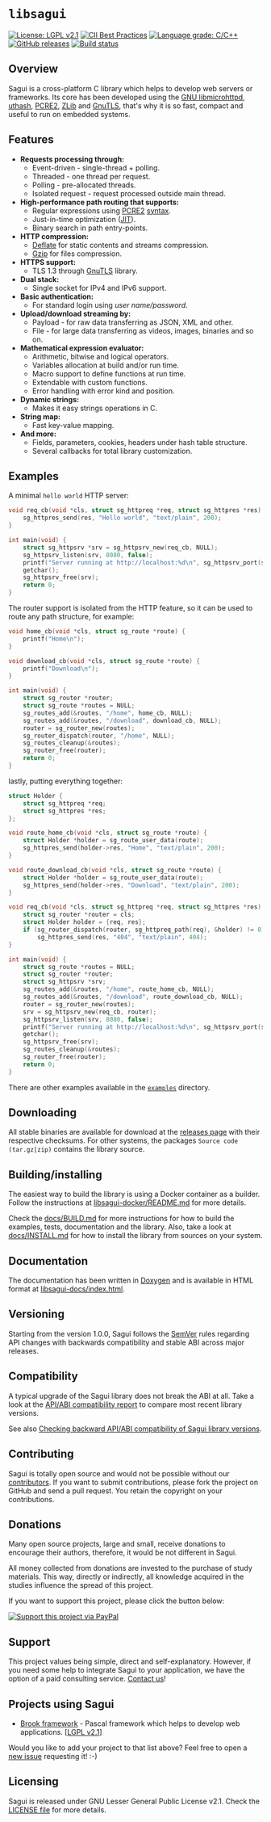 # `libsagui`

[![License: LGPL v2.1][license-badge]](LICENSE)
[![CII Best Practices][bestpractices-badge]][1]
[![Language grade: C/C++][lgtm-badge]][2]
[![GitHub releases][releases-badge]][3]
[![Build status][build-status-badge]][4]

## Overview

Sagui is a cross-platform C library which helps to develop web servers or
frameworks. Its core has been developed using the [GNU libmicrohttpd][5],
[uthash][6], [PCRE2][7], [ZLib][8] and [GnuTLS][9], that's why it is so fast,
compact and useful to run on embedded systems.

## Features

- **Requests processing through:**
  - Event-driven - single-thread + polling.
  - Threaded - one thread per request.
  - Polling - pre-allocated threads.
  - Isolated request - request processed outside main thread.
- **High-performance path routing that supports:**
  - Regular expressions using [PCRE2][10] [syntax][11].
  - Just-in-time optimization ([JIT][12]).
  - Binary search in path entry-points.
- **HTTP compression:**
  - [Deflate][13] for static contents and
    streams compression.
  - [Gzip][14] for files compression.
- **HTTPS support:**
  - TLS 1.3 through [GnuTLS][9] library.
- **Dual stack:**
  - Single socket for IPv4 and IPv6 support.
- **Basic authentication:**
  - For standard login using _user name/password_.
- **Upload/download streaming by:**
  - Payload - for raw data transferring as JSON, XML and other.
  - File - for large data transferring as videos, images, binaries and so on.
- **Mathematical expression evaluator:**
  - Arithmetic, bitwise and logical operators.
  - Variables allocation at build and/or run time.
  - Macro support to define functions at run time.
  - Extendable with custom functions.
  - Error handling with error kind and position.
- **Dynamic strings:**
  - Makes it easy strings operations in C.
- **String map:**
  - Fast key-value mapping.
- **And more:**
  - Fields, parameters, cookies, headers under hash table structure.
  - Several callbacks for total library customization.

## Examples

A minimal `hello world` HTTP server:

```c
void req_cb(void *cls, struct sg_httpreq *req, struct sg_httpres *res) {
    sg_httpres_send(res, "Hello world", "text/plain", 200);
}

int main(void) {
    struct sg_httpsrv *srv = sg_httpsrv_new(req_cb, NULL);
    sg_httpsrv_listen(srv, 8080, false);
    printf("Server running at http://localhost:%d\n", sg_httpsrv_port(srv));
    getchar();
    sg_httpsrv_free(srv);
    return 0;
}
```

The router support is isolated from the HTTP feature, so it can be used to route
any path structure, for example:

```c
void home_cb(void *cls, struct sg_route *route) {
    printf("Home\n");
}

void download_cb(void *cls, struct sg_route *route) {
    printf("Download\n");
}

int main(void) {
    struct sg_router *router;
    struct sg_route *routes = NULL;
    sg_routes_add(&routes, "/home", home_cb, NULL);
    sg_routes_add(&routes, "/download", download_cb, NULL);
    router = sg_router_new(routes);
    sg_router_dispatch(router, "/home", NULL);
    sg_routes_cleanup(&routes);
    sg_router_free(router);
    return 0;
}
```

lastly, putting everything together:

```c
struct Holder {
    struct sg_httpreq *req;
    struct sg_httpres *res;
};

void route_home_cb(void *cls, struct sg_route *route) {
    struct Holder *holder = sg_route_user_data(route);
    sg_httpres_send(holder->res, "Home", "text/plain", 200);
}

void route_download_cb(void *cls, struct sg_route *route) {
    struct Holder *holder = sg_route_user_data(route);
    sg_httpres_send(holder->res, "Download", "text/plain", 200);
}

void req_cb(void *cls, struct sg_httpreq *req, struct sg_httpres *res) {
    struct sg_router *router = cls;
    struct Holder holder = {req, res};
    if (sg_router_dispatch(router, sg_httpreq_path(req), &holder) != 0)
        sg_httpres_send(res, "404", "text/plain", 404);
}

int main(void) {
    struct sg_route *routes = NULL;
    struct sg_router *router;
    struct sg_httpsrv *srv;
    sg_routes_add(&routes, "/home", route_home_cb, NULL);
    sg_routes_add(&routes, "/download", route_download_cb, NULL);
    router = sg_router_new(routes);
    srv = sg_httpsrv_new(req_cb, router);
    sg_httpsrv_listen(srv, 8080, false);
    printf("Server running at http://localhost:%d\n", sg_httpsrv_port(srv));
    getchar();
    sg_httpsrv_free(srv);
    sg_routes_cleanup(&routes);
    sg_router_free(router);
    return 0;
}
```

There are other examples available in the [`examples`](examples) directory.

## Downloading

All stable binaries are available for download at the [releases page][3] with
their respective checksums. For other systems, the packages
`Source code (tar.gz|zip)` contains the library source.

## Building/installing

The easiest way to build the library is using a Docker container as a builder.
Follow the instructions at [libsagui-docker/README.md][18] for more details.

Check the [docs/BUILD.md](docs/BUILD.md) for more instructions for how to build
the examples, tests, documentation and the library. Also, take a look at
[docs/INSTALL.md](docs/INSTALL.md) for how to install the library from sources
on your system.

## Documentation

The documentation has been written in [Doxygen][16] and is available in HTML
format at [libsagui-docs/index.html][17].

## Versioning

Starting from the version 1.0.0, Sagui follows the [SemVer][15] rules regarding
API changes with backwards compatibility and stable ABI across major releases.

## Compatibility

A typical upgrade of the Sagui library does not break the ABI at all. Take a
look at the [API/ABI compatibility report][19] to compare most recent library
versions.

See also [Checking backward API/ABI compatibility of Sagui library versions](docs/ABIComplianceChecker.md).

## Contributing

Sagui is totally open source and would not be possible without our
[contributors](THANKS). If you want to submit contributions, please fork the
project on GitHub and send a pull request. You retain the copyright on your
contributions.

## Donations

Many open source projects, large and small, receive donations to encourage their
authors, therefore, it would be not different in Sagui.

All money collected from donations are invested to the purchase of study
materials. This way, directly or indirectly, all knowledge acquired in the
studies influence the spread of this project.

If you want to support this project, please click the button below:

[![Support this project via PayPal][paypal-gif]][20]

## Support

This project values being simple, direct and self-explanatory. However, if you
need some help to integrate Sagui to your application, we have the option of a
paid consulting service. [Contact us][21]!

## Projects using Sagui

- [Brook framework][22] - Pascal framework which helps to develop web
  applications. [[LGPL v2.1][23]]

Would you like to add your project to that list above? Feel free to open a
[new issue][24] requesting it! :-)

## Licensing

Sagui is released under GNU Lesser General Public License v2.1. Check the
[LICENSE file](LICENSE) for more details.

[license-badge]: https://img.shields.io/badge/license-LGPL%20v2.1-lemmon.svg
[bestpractices-badge]: https://bestpractices.coreinfrastructure.org/projects/2140/badge
[lgtm-badge]: https://img.shields.io/lgtm/grade/cpp/g/risoflora/libsagui.svg?logo=lgtm&logoWidth=18
[releases-badge]: https://img.shields.io/github/v/release/risoflora/libsagui?color=lemmon
[build-status-badge]: https://travis-ci.org/risoflora/libsagui.svg?branch=master
[paypal-gif]: https://www.paypalobjects.com/en_US/GB/i/btn/btn_donateCC_LG.gif
[1]: https://bestpractices.coreinfrastructure.org/projects/2140 "Best practices link"
[2]: https://lgtm.com/projects/g/risoflora/libsagui/context:cpp "LGTM link"
[3]: https://github.com/risoflora/libsagui/releases "Releases page"
[4]: https://travis-ci.org/risoflora/libsagui "Travis-CI status"
[5]: https://www.gnu.org/software/libmicrohttpd "libmicrohttpd page"
[6]: https://troydhanson.github.io/uthash "uthash page"
[7]: https://www.pcre.org "PCRE page"
[8]: https://www.zlib.net "ZLib page"
[9]: https://www.gnutls.org "GnuTLS page"
[10]: https://www.pcre.org/current/doc/html/pcre2pattern.html
[11]: https://www.pcre.org/current/doc/html/pcre2syntax.html
[12]: https://www.pcre.org/current/doc/html/pcre2jit.html
[13]: https://en.wikipedia.org/wiki/DEFLATE "DEFLATE wiki"
[14]: https://en.wikipedia.org/wiki/Gzip "Gzip wiki"
[15]: https://semver.org "Semantic Versioning page"
[16]: https://www.doxygen.nl/index.html "Doxygen page"
[17]: https://risoflora.github.io/libsagui-docs/index.html "Sagui documentation"
[18]: https://github.com/risoflora/libsagui-docker/blob/master/README.md "Sagui Docker"
[19]: https://abi-laboratory.pro/?view=timeline&l=libsagui "Sagui ABI status"
[20]: https://www.paypal.com/cgi-bin/webscr?cmd=_donations&business=silvioprog%40gmail%2ecom&lc=US&item_name=libsagui&item_number=libsagui&currency_code=USD&bn=PP%2dDonationsBF%3aproject%2dsupport%2ejpg%3aNonHosted "PayPal link"
[21]: mailto:silvioprog@gmail.com
[22]: https://github.com/risoflora/brookframework
[23]: https://github.com/risoflora/brookframework/blob/master/LICENSE
[24]: https://github.com/risoflora/libsagui/issues/new?labels=documentation&template=project_using_sagui.md
